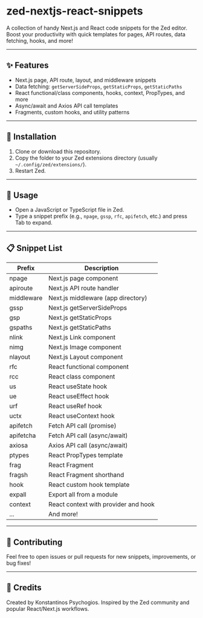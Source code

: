 # zed-nextjs-react-snippets

A collection of handy Next.js and React code snippets for the Zed editor.
Boost your productivity with quick templates for pages, API routes, data fetching, hooks, and more!

---

## ✨ Features

- Next.js page, API route, layout, and middleware snippets
- Data fetching: `getServerSideProps`, `getStaticProps`, `getStaticPaths`
- React functional/class components, hooks, context, PropTypes, and more
- Async/await and Axios API call templates
- Fragments, custom hooks, and utility patterns

---

## 🚀 Installation

1. Clone or download this repository.
2. Copy the folder to your Zed extensions directory (usually `~/.config/zed/extensions/`).
3. Restart Zed.

---

## 📝 Usage

- Open a JavaScript or TypeScript file in Zed.
- Type a snippet prefix (e.g., `npage`, `gssp`, `rfc`, `apifetch`, etc.) and press Tab to expand.

---

## 📋 Snippet List

| Prefix      | Description                                 |
|-------------|---------------------------------------------|
| npage       | Next.js page component                      |
| apiroute    | Next.js API route handler                   |
| middleware  | Next.js middleware (app directory)          |
| gssp        | Next.js getServerSideProps                  |
| gsp         | Next.js getStaticProps                      |
| gspaths     | Next.js getStaticPaths                      |
| nlink       | Next.js Link component                      |
| nimg        | Next.js Image component                     |
| nlayout     | Next.js Layout component                    |
| rfc         | React functional component                  |
| rcc         | React class component                       |
| us          | React useState hook                         |
| ue          | React useEffect hook                        |
| urf         | React useRef hook                           |
| uctx        | React useContext hook                       |
| apifetch    | Fetch API call (promise)                    |
| apifetcha   | Fetch API call (async/await)                |
| axiosa      | Axios API call (async/await)                |
| ptypes      | React PropTypes template                    |
| frag        | React Fragment                              |
| fragsh      | React Fragment shorthand                    |
| hook        | React custom hook template                  |
| expall      | Export all from a module                    |
| context     | React context with provider and hook        |
| ...         | And more!                                   |

---

## 🤝 Contributing

Feel free to open issues or pull requests for new snippets, improvements, or bug fixes!

---

## 📢 Credits

Created by Konstantinos Psychogios.
Inspired by the Zed community and popular React/Next.js workflows.
